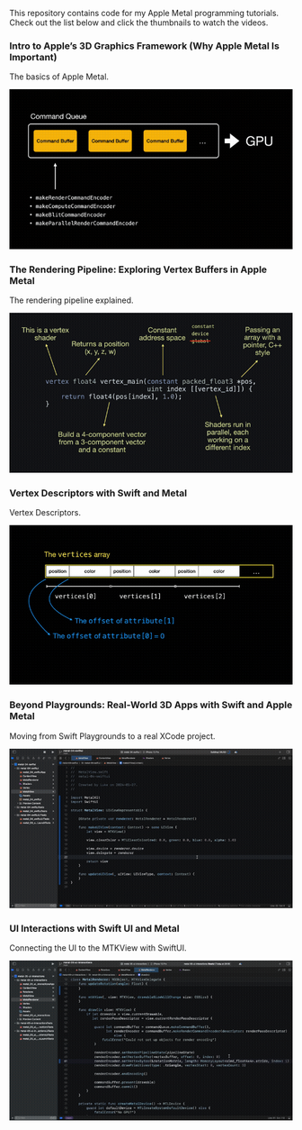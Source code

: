 This repository contains code for my Apple Metal programming tutorials. Check out the list below and click the thumbnails to watch the videos.

### Intro to Apple’s 3D Graphics Framework (Why Apple Metal Is Important)

The basics of Apple Metal.

[![Video](/output1.gif)](https://www.youtube.com/watch?v=_xEQTsdH3II)

### The Rendering Pipeline: Exploring Vertex Buffers in Apple Metal

The rendering pipeline explained.

[![Video](/output2.gif)](https://www.youtube.com/watch?v=NpAJMbL5CBg)

### Vertex Descriptors with Swift and Metal

Vertex Descriptors.

[![Video](/output3.gif)](https://www.youtube.com/watch?v=tJ_iwQTINHE)

### Beyond Playgrounds: Real-World 3D Apps with Swift and Apple Metal

Moving from Swift Playgrounds to a real XCode project.

[![Video](/output4.gif)](https://www.youtube.com/watch?v=sGJrRwgrLD8)

### UI Interactions with Swift UI and Metal

Connecting the UI to the MTKView with SwiftUI.

[![Video](/output5.gif)](https://www.youtube.com/watch?v=KtxN7edF3aw)